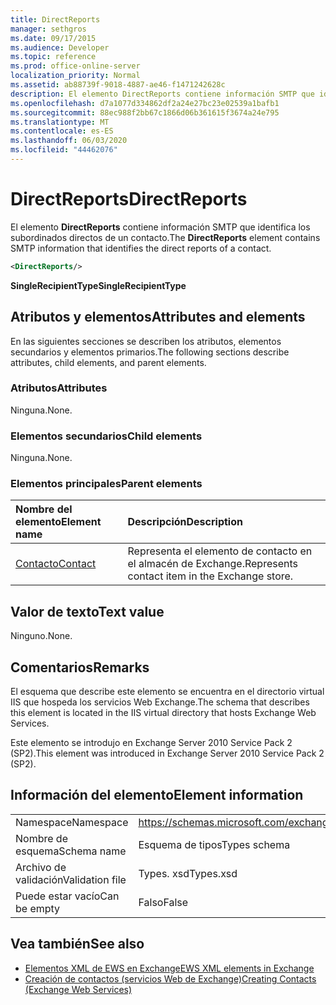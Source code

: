 ```yaml
---
title: DirectReports
manager: sethgros
ms.date: 09/17/2015
ms.audience: Developer
ms.topic: reference
ms.prod: office-online-server
localization_priority: Normal
ms.assetid: ab88739f-9018-4887-ae46-f1471242628c
description: El elemento DirectReports contiene información SMTP que identifica los subordinados directos de un contacto.
ms.openlocfilehash: d7a1077d334862df2a24e27bc23e02539a1bafb1
ms.sourcegitcommit: 88ec988f2bb67c1866d06b361615f3674a24e795
ms.translationtype: MT
ms.contentlocale: es-ES
ms.lasthandoff: 06/03/2020
ms.locfileid: "44462076"
---
```

# <a name="directreports"></a><span data-ttu-id="9e984-103">DirectReports</span><span class="sxs-lookup"><span data-stu-id="9e984-103">DirectReports</span></span>

<span data-ttu-id="9e984-104">El elemento **DirectReports** contiene información SMTP que identifica los subordinados directos de un contacto.</span><span class="sxs-lookup"><span data-stu-id="9e984-104">The **DirectReports** element contains SMTP information that identifies the direct reports of a contact.</span></span> 
  
```XML
<DirectReports/>
```

 <span data-ttu-id="9e984-105">**SingleRecipientType**</span><span class="sxs-lookup"><span data-stu-id="9e984-105">**SingleRecipientType**</span></span>
## <a name="attributes-and-elements"></a><span data-ttu-id="9e984-106">Atributos y elementos</span><span class="sxs-lookup"><span data-stu-id="9e984-106">Attributes and elements</span></span>

<span data-ttu-id="9e984-107">En las siguientes secciones se describen los atributos, elementos secundarios y elementos primarios.</span><span class="sxs-lookup"><span data-stu-id="9e984-107">The following sections describe attributes, child elements, and parent elements.</span></span>
  
### <a name="attributes"></a><span data-ttu-id="9e984-108">Atributos</span><span class="sxs-lookup"><span data-stu-id="9e984-108">Attributes</span></span>

<span data-ttu-id="9e984-109">Ninguna.</span><span class="sxs-lookup"><span data-stu-id="9e984-109">None.</span></span>
  
### <a name="child-elements"></a><span data-ttu-id="9e984-110">Elementos secundarios</span><span class="sxs-lookup"><span data-stu-id="9e984-110">Child elements</span></span>

<span data-ttu-id="9e984-111">Ninguna.</span><span class="sxs-lookup"><span data-stu-id="9e984-111">None.</span></span>
  
### <a name="parent-elements"></a><span data-ttu-id="9e984-112">Elementos principales</span><span class="sxs-lookup"><span data-stu-id="9e984-112">Parent elements</span></span>

|<span data-ttu-id="9e984-113">**Nombre del elemento**</span><span class="sxs-lookup"><span data-stu-id="9e984-113">**Element name**</span></span>|<span data-ttu-id="9e984-114">**Descripción**</span><span class="sxs-lookup"><span data-stu-id="9e984-114">**Description**</span></span>|
|:-----|:-----|
|[<span data-ttu-id="9e984-115">Contacto</span><span class="sxs-lookup"><span data-stu-id="9e984-115">Contact</span></span>](contact.md) <br/> |<span data-ttu-id="9e984-116">Representa el elemento de contacto en el almacén de Exchange.</span><span class="sxs-lookup"><span data-stu-id="9e984-116">Represents contact item in the Exchange store.</span></span>  <br/> |
   
## <a name="text-value"></a><span data-ttu-id="9e984-117">Valor de texto</span><span class="sxs-lookup"><span data-stu-id="9e984-117">Text value</span></span>

<span data-ttu-id="9e984-118">Ninguno.</span><span class="sxs-lookup"><span data-stu-id="9e984-118">None.</span></span>
  
## <a name="remarks"></a><span data-ttu-id="9e984-119">Comentarios</span><span class="sxs-lookup"><span data-stu-id="9e984-119">Remarks</span></span>

<span data-ttu-id="9e984-120">El esquema que describe este elemento se encuentra en el directorio virtual IIS que hospeda los servicios Web Exchange.</span><span class="sxs-lookup"><span data-stu-id="9e984-120">The schema that describes this element is located in the IIS virtual directory that hosts Exchange Web Services.</span></span>
  
<span data-ttu-id="9e984-121">Este elemento se introdujo en Exchange Server 2010 Service Pack 2 (SP2).</span><span class="sxs-lookup"><span data-stu-id="9e984-121">This element was introduced in Exchange Server 2010 Service Pack 2 (SP2).</span></span>
  
## <a name="element-information"></a><span data-ttu-id="9e984-122">Información del elemento</span><span class="sxs-lookup"><span data-stu-id="9e984-122">Element information</span></span>

|||
|:-----|:-----|
|<span data-ttu-id="9e984-123">Namespace</span><span class="sxs-lookup"><span data-stu-id="9e984-123">Namespace</span></span>  <br/> |https://schemas.microsoft.com/exchange/services/2006/types  <br/> |
|<span data-ttu-id="9e984-124">Nombre de esquema</span><span class="sxs-lookup"><span data-stu-id="9e984-124">Schema name</span></span>  <br/> |<span data-ttu-id="9e984-125">Esquema de tipos</span><span class="sxs-lookup"><span data-stu-id="9e984-125">Types schema</span></span>  <br/> |
|<span data-ttu-id="9e984-126">Archivo de validación</span><span class="sxs-lookup"><span data-stu-id="9e984-126">Validation file</span></span>  <br/> |<span data-ttu-id="9e984-127">Types. xsd</span><span class="sxs-lookup"><span data-stu-id="9e984-127">Types.xsd</span></span>  <br/> |
|<span data-ttu-id="9e984-128">Puede estar vacío</span><span class="sxs-lookup"><span data-stu-id="9e984-128">Can be empty</span></span>  <br/> |<span data-ttu-id="9e984-129">Falso</span><span class="sxs-lookup"><span data-stu-id="9e984-129">False</span></span>  <br/> |
   
## <a name="see-also"></a><span data-ttu-id="9e984-130">Vea también</span><span class="sxs-lookup"><span data-stu-id="9e984-130">See also</span></span>

- [<span data-ttu-id="9e984-131">Elementos XML de EWS en Exchange</span><span class="sxs-lookup"><span data-stu-id="9e984-131">EWS XML elements in Exchange</span></span>](ews-xml-elements-in-exchange.md)
- [<span data-ttu-id="9e984-132">Creación de contactos (servicios Web de Exchange)</span><span class="sxs-lookup"><span data-stu-id="9e984-132">Creating Contacts (Exchange Web Services)</span></span>](https://msdn.microsoft.com/library/4845917e-70d1-481c-bbd7-011ec6571789%28Office.15%29.aspx)

